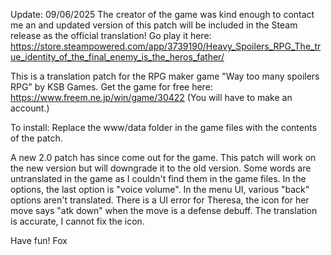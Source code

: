 Update: 09/06/2025
The creator of the game was kind enough to contact me an and updated version of this patch will be included in the Steam release as the official translation! Go play it here:
https://store.steampowered.com/app/3739190/Heavy_Spoilers_RPG_The_true_identity_of_the_final_enemy_is_the_heros_father/

This is a translation patch for the RPG maker game "Way too many spoilers RPG" by KSB Games.
Get the game for free here: https://www.freem.ne.jp/win/game/30422 (You will have to make an account.)

To install: Replace the www/data folder in the game files with the contents of the patch.

A new 2.0 patch has since come out for the game. This patch will work on the new version but will downgrade it to the old version.
Some words are untranslated in the game as I couldn't find them in the game files. In the options, the last option is "voice volume". In the menu UI, various "back" options aren't translated.
There is a UI error for Theresa, the icon for her move says "atk down" when the move is a defense debuff. The translation is accurate, I cannot fix the icon.

Have fun!
Fox
